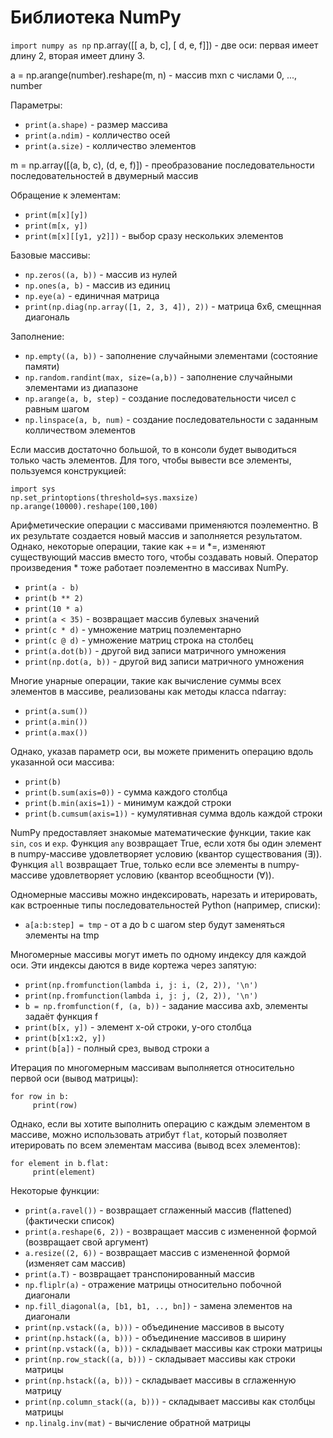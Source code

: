 <h1>Библиотека NumPy</h1>

`import numpy as np`
np.array([[ a, b, c],
          [ d, e, f]]) - две оси: первая имеет длину 2, вторая имеет длину 3.
          
a = np.arange(number).reshape(m, n) - массив mхn с числами 0, ..., number

Параметры:
- `print(a.shape)` - размер массива
- `print(a.ndim)` - колличество осей
- `print(a.size)` - колличество элементов

m = np.array([(a, b, c), (d, e, f)]) - преобразование последовательности последовательностей в двумерный массив

Обращение к элементам:
- `print(m[x][y])`
- `print(m[x, y])`
- `print(m[x][[y1, y2]])` - выбор сразу нескольких элементов

Базовые массивы:
- `np.zeros((a, b))` - массив из нулей
- `np.ones(a, b)` - массив из единиц
- `np.eye(a)` - единичная матрица
- `print(np.diag(np.array([1, 2, 3, 4]), 2))` - матрица 6х6, смещнная диагональ

Заполнение:
- `np.empty((a, b))` - заполнение случайными элементами (состояние памяти)
- `np.random.randint(max, size=(a,b))` - заполнение случайными элементами из диапазоне
- `np.arange(a, b, step)` - создание последовательности чисел с равным шагом
- `np.linspace(a, b, num)` - создание последовательности с заданным колличеством элементов

Если массив достаточно большой, то в консоли будет выводиться только часть элементов. Для того, чтобы вывести все элементы, пользуемся конструкцией:
```
import sys
np.set_printoptions(threshold=sys.maxsize)
np.arange(10000).reshape(100,100)
```

Арифметические операции с массивами применяются поэлементно. В их результате создается новый массив и заполняется результатом. Однако, некоторые операции, такие как += и *=, изменяют существующий массив вместо того, чтобы создавать новый. Оператор произведения * тоже работает поэлементно в массивах NumPy.
- `print(a - b)`
- `print(b ** 2)`
- `print(10 * a)`
- `print(a < 35)` - возвращает массив булевых значений
- `print(c * d)` - умножение матриц поэлементарно
- `print(c @ d)` - умножение матриц строка на столбец
- `print(a.dot(b))` - другой вид записи матричного умножения
- `print(np.dot(a, b))` - другой вид записи матричного умножения

Многие унарные операции, такие как вычисление суммы всех элементов в массиве, реализованы как методы класса ndarray:
- `print(a.sum())`
- `print(a.min())`
- `print(a.max())`

Однако, указав параметр оси, вы можете применить операцию вдоль указанной оси массива:
- `print(b)`
- `print(b.sum(axis=0))` - сумма каждого столбца
- `print(b.min(axis=1))` - минимум каждой строки
- `print(b.cumsum(axis=1))` - кумулятивная сумма вдоль каждой строки

NumPy предоставляет знакомые математические функции, такие как `sin`, `cos` и `exp`.
Функция `any` возвращает True, если хотя бы один элемент в numpy-массиве удовлетворяет условию (квантор существования (∃)).
Функция `all` возвращает True, только если все элементы в numpy-массиве удовлетворяет условию (квантор всеобщности (∀)).

Одномерные массивы можно индексировать, нарезать и итерировать, как встроенные типы последовательностей Python (например, списки):
- `a[a:b:step] = tmp` - от a до b с шагом step будут заменяться элементы на tmp

Многомерные массивы могут иметь по одному индексу для каждой оси. Эти индексы даются в виде кортежа через запятую:
- `print(np.fromfunction(lambda i, j: i, (2, 2)), '\n')`
- `print(np.fromfunction(lambda i, j: j, (2, 2)), '\n')`
- `b = np.fromfunction(f, (a, b))` - задание массива axb, элементы задаёт функция f
- `print(b[x, y])` - элемент x-ой строки, y-ого столбца
- `print(b[x1:x2, y])`
- `print(b[a])` - полный срез, вывод строки a

Итерация по многомерным массивам выполняется относительно первой оси (вывод матрицы):
```
for row in b:
     print(row)
```
Однако, если вы хотите выполнить операцию с каждым элементом в массиве, можно использовать атрибут `flat`, который позволяет итерировать по всем элементам массива (вывод всех элементов):
```
for element in b.flat:
     print(element)
```

Некоторые функции:
- `print(a.ravel())` - возвращает сглаженный массив (flattened) (фактически список)
- `print(a.reshape(6, 2))` - возвращает массив с измененной формой (возвращает свой аргумент)
- `a.resize((2, 6))` - возвращает массив с измененной формой (изменяет сам массив)
- `print(a.T)` - возвращает транспонированный массив
- `np.fliplr(a)` - отражение матрицы относительно побочной диагонали
- `np.fill_diagonal(a, [b1, b1, .., bn])` - замена элементов на диагонали
- `print(np.vstack((a, b)))` - объединение массивов в высоту
- `print(np.hstack((a, b)))` - объединение массивов в ширину
- `print(np.vstack((a, b)))` - складывает массивы как строки матрицы
- `print(np.row_stack((a, b)))` - складывает массивы как строки матрицы
- `print(np.hstack((a, b)))` - складывает массивы в сглаженную матрицу
- `print(np.column_stack((a, b)))` - складывает массивы как столбцы матрицы
- `np.linalg.inv(mat)` - вычисление обратной матрицы
